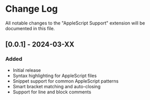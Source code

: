 # Change Log

All notable changes to the "AppleScript Support" extension will be documented in this file.

## [0.0.1] - 2024-03-XX
### Added
- Initial release
- Syntax highlighting for AppleScript files
- Snippet support for common AppleScript patterns
- Smart bracket matching and auto-closing
- Support for line and block comments 